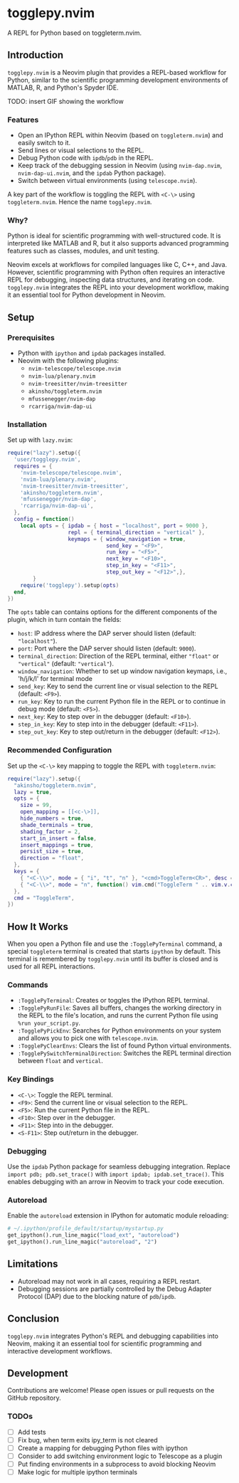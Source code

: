 # togglepy.nvim

A REPL for Python based on toggleterm.nvim.

## Introduction

`togglepy.nvim` is a Neovim plugin that provides a REPL-based workflow for Python, similar to the scientific programming development environments of MATLAB, R, and Python's Spyder IDE.

TODO: insert GIF showing the workflow

### Features

- Open an IPython REPL within Neovim (based on `toggleterm.nvim`) and easily switch to it.
- Send lines or visual selections to the REPL.
- Debug Python code with `ipdb`/`pdb` in the REPL.
- Keep track of the debugging session in Neovim (using `nvim-dap.nvim`, `nvim-dap-ui.nvim`, and the `ipdab` Python package).
- Switch between virtual environments (using `telescope.nvim`).

A key part of the workflow is toggling the REPL with `<C-\>` using `toggleterm.nvim`. Hence the name `togglepy.nvim`.

### Why?

Python is ideal for scientific programming with well-structured code. It is interpreted like MATLAB and R, but it also supports advanced programming features such as classes, modules, and unit testing.

Neovim excels at workflows for compiled languages like C, C++, and Java. However, scientific programming with Python often requires an interactive REPL for debugging, inspecting data structures, and iterating on code. `togglepy.nvim` integrates the REPL into your development workflow, making it an essential tool for Python development in Neovim.

## Setup

### Prerequisites

- Python with `ipython` and `ipdab` packages installed.
- Neovim with the following plugins:
  - `nvim-telescope/telescope.nvim`
  - `nvim-lua/plenary.nvim`
  - `nvim-treesitter/nvim-treesitter`
  - `akinsho/toggleterm.nvim`
  - `mfussenegger/nvim-dap`
  - `rcarriga/nvim-dap-ui`

### Installation

Set up with `lazy.nvim`:

```lua
require("lazy").setup({
  'user/togglepy.nvim',
  requires = {
    'nvim-telescope/telescope.nvim',
    'nvim-lua/plenary.nvim',
    'nvim-treesitter/nvim-treesitter',
    'akinsho/toggleterm.nvim',
    'mfussenegger/nvim-dap',
    'rcarriga/nvim-dap-ui',
  },
  config = function()
    local opts = { ipdab = { host = "localhost", port = 9000 },
                   repl = { terminal_direction = "vertical" },
                   keymaps = { window_navigation = true,
                               send_key = "<F9>",
                               run_key = "<F5>",
                               next_key = "<F10>",
                               step_in_key = "<F11>",
                               step_out_key = "<F12>",},
        }
    require('togglepy').setup(opts)
  end,
})
```

The `opts` table can contains options for the different components of the plugin, which in turn contain the fields:

- `host`: IP address where the DAP server should listen (default: `"localhost"`).
- `port`: Port where the DAP server should listen (default: `9000`).
- `terminal_direction`: Direction of the REPL terminal, either `"float"` or `"vertical"` (default: `"vertical"`).
- `window_navigation`: Whether to set up window navigation keymaps, i.e., '<C-w>h/j/k/l' for terminal mode
- `send_key`: Key to send the current line or visual selection to the REPL (default: `<F9>`).
- `run_key`: Key to run the current Python file in the REPL or to continue in debug mode (default: `<F5>`).
- `next_key`: Key to step over in the debugger (default: `<F10>`).
- `step_in_key`: Key to step into in the debugger (default: `<F11>`).
- `step_out_key`: Key to step out/return in the debugger (default: `<F12>`).

### Recommended Configuration

Set up the `<C-\>` key mapping to toggle the REPL with `toggleterm.nvim`:

```lua
require("lazy").setup({
  "akinsho/toggleterm.nvim",
  lazy = true,
  opts = {
    size = 99,
    open_mapping = [[<c-\>]],
    hide_numbers = true,
    shade_terminals = true,
    shading_factor = 2,
    start_in_insert = false,
    insert_mappings = true,
    persist_size = true,
    direction = "float",
  },
  keys = {
    { "<C-\\>", mode = { "i", "t", "n" }, "<cmd>ToggleTerm<CR>", desc = "Toggle terminal" },
    { "<C-\\>", mode = "n", function() vim.cmd("ToggleTerm " .. vim.v.count1) end, desc = "Toggle terminal <count>", expr = false },
  },
  cmd = "ToggleTerm",
})
```

## How It Works

When you open a Python file and use the `:TogglePyTerminal` command, a special `toggleterm` terminal is created that starts `ipython` by default. This terminal is remembered by `togglepy.nvim` until its buffer is closed and is used for all REPL interactions.

### Commands

- `:TogglePyTerminal`: Creates or toggles the IPython REPL terminal.
- `:TogglePyRunFile`: Saves all buffers, changes the working directory in the REPL to the file's location, and runs the current Python file using `%run your_script.py`.
- `:TogglePyPickEnv`: Searches for Python environments on your system and allows you to pick one with `telescope.nvim`.
- `:TogglePyClearEnvs`: Clears the list of found Python virtual environments.
- `:TogglePySwitchTerminalDirection`: Switches the REPL terminal direction between `float` and `vertical`.

### Key Bindings

- `<C-\>`: Toggle the REPL terminal.
- `<F9>`: Send the current line or visual selection to the REPL.
- `<F5>`: Run the current Python file in the REPL.
- `<F10>`: Step over in the debugger.
- `<F11>`: Step into in the debugger.
- `<S-F11>`: Step out/return in the debugger.

### Debugging

Use the `ipdab` Python package for seamless debugging integration. Replace `import pdb; pdb.set_trace()` with `import ipdab; ipdab.set_trace()`. This enables debugging with an arrow in Neovim to track your code execution.

### Autoreload

Enable the `autoreload` extension in IPython for automatic module reloading:

```python
# ~/.ipython/profile_default/startup/mystartup.py
get_ipython().run_line_magic("load_ext", "autoreload")
get_ipython().run_line_magic("autoreload", "2")
```

## Limitations

- Autoreload may not work in all cases, requiring a REPL restart.
- Debugging sessions are partially controlled by the Debug Adapter Protocol (DAP) due to the blocking nature of `pdb`/`ipdb`.

## Conclusion

`togglepy.nvim` integrates Python's REPL and debugging capabilities into Neovim, making it an essential tool for scientific programming and interactive development workflows.

## Development

Contributions are welcome! Please open issues or pull requests on the GitHub repository.

### TODOs

- [ ] Add tests
- [ ] Fix bug, when term exits ipy_term is not cleared
- [ ] Create a mapping for debugging Python files with ipython
- [ ] Consider to add switching environment logic to Telescope as a plugin
- [ ] Put finding environments in a subprocess to avoid blocking Neovim
- [ ] Make logic for multiple ipython terminals
